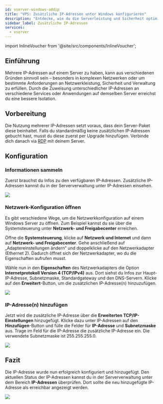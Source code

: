 ```yaml
---
id: vserver-windows-addip
title: "VPS: Zusätzliche IP-Adressen unter Windows konfigurieren"
description: "Entdecke, wie du die Serverleistung und Sicherheit optimierst, indem du mehrere IP-Adressen für bessere Service-Isolierung nutzt → Jetzt mehr erfahren"
sidebar_label: Zusätzliche IP-Adressen
services:
  - vserver
---
```


import InlineVoucher from '@site/src/components/InlineVoucher';

## Einführung

Mehrere IP-Adressen auf einem Server zu haben, kann aus verschiedenen Gründen sinnvoll sein – besonders in komplexen Netzwerken oder um bestimmte Anforderungen an Netzwerkleistung, Sicherheit und Verwaltung zu erfüllen. Durch die Zuweisung unterschiedlicher IP-Adressen an verschiedene Services oder Anwendungen auf demselben Server erreichst du eine bessere Isolation.

<InlineVoucher />


## Vorbereitung

Die Nutzung mehrerer IP-Adressen setzt voraus, dass dein Server-Paket diese beinhaltet. Falls du standardmäßig keine zusätzlichen IP-Adressen gebucht hast, musst du diese zuerst per Upgrade hinzufügen. Verbinde dich danach via [RDP](vserver-windows-userdp) mit deinem Server.




## Konfiguration



### Informationen sammeln

Zuerst brauchst du Infos zu den verfügbaren IP-Adressen. Zusätzliche IP-Adressen kannst du in der Serververwaltung unter IP-Adressen einsehen.

![](https://screensaver01.zap-hosting.com/index.php/s/ER3d6R7T28mNSKp/preview)





### Netzwerk-Konfiguration öffnen

Es gibt verschiedene Wege, um die Netzwerkkonfiguration auf einem Windows Server zu öffnen. Zum Beispiel kannst du sie über die Systemsteuerung unter **Netzwerk- und Freigabecenter** erreichen.

Öffne die **Systemsteuerung**, klicke auf **Netzwerk und Internet** und dann auf **Netzwerk- und Freigabecenter**. Gehe anschließend auf „Adaptereinstellungen ändern“ und doppelklicke auf den Netzwerkadapter (Ethernet 2). Dadurch öffnet sich der Netzwerkadapter, wo du die Eigenschaften aufrufen musst.

Wähle nun in den **Eigenschaften** des Netzwerkadapters die Option **Internetprotokoll Version 4 (TCP/IPv4)** aus. Dort siehst du Infos zur Haupt-IP-Adresse, Subnetzmaske, Standardgateway und den DNS-Servern. Klicke auf den **Erweitert**-Button, um die zusätzlichen IP-Adresse(n) hinzuzufügen.

![](https://screensaver01.zap-hosting.com/index.php/s/KtBawR89RASs4Jc/preview)



### IP-Adresse(n) hinzufügen

Jetzt wird die zusätzliche IP-Adresse über die **Erweiterten TCP/IP-Einstellungen** hinzugefügt. Klicke dazu unter IP-Adressen auf den **Hinzufügen**-Button und fülle die Felder für **IP-Adresse** und **Subnetzmaske** aus. Trage im Feld für die IP-Adresse die zusätzliche IP-Adresse ein. Die verwendete Subnetzmaske ist 255.255.255.0.

![](https://screensaver01.zap-hosting.com/index.php/s/gsaceiYPqdiMC7x/preview)



## Fazit

Die IP-Adresse wurde nun erfolgreich konfiguriert und hinzugefügt. Den aktuellen Status der IP-Adressen kannst du in der Serververwaltung unter dem Bereich **IP-Adressen** überprüfen. Dort sollte die neu hinzugefügte IP-Adresse als erreichbar angezeigt werden.

![](https://screensaver01.zap-hosting.com/index.php/s/xBZGM72WX4nqXS6/preview)

<InlineVoucher />